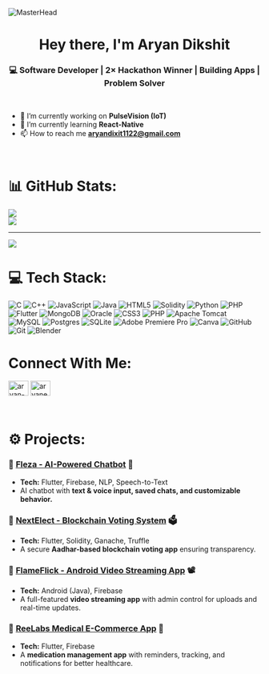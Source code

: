![MasterHead](https://images.prismic.io/createthrive/97c66635-ed56-4329-9e0e-b46f9bdf1639_Blog%20landscape.png?ixlib=gatsbyFP&auto=compress%2Cformat&fit=max&q=50&w=4492&h=1318)
<h1 align="center">Hey there, I'm Aryan Dikshit</h1>
<h3 align="center">💻 Software Developer | 2× Hackathon Winner | Building Apps | Problem Solver</h3>
<br>

- 🔭 I’m currently working on **PulseVision (IoT)**
- 🌱 I’m currently learning **React-Native**
- 📫 How to reach me **aryandixit1122@gmail.com**
<br>

# 📊 GitHub Stats:
![](https://nirzak-streak-stats.vercel.app/?user=aryanender28&theme=blue_navy&hide_border=false)<br/>
![](https://github-readme-stats.vercel.app/api/top-langs/?username=aryanender28&theme=blue_navy&hide_border=false&include_all_commits=false&count_private=false&layout=compact)

---
[![](https://visitcount.itsvg.in/api?id=aryanender28&icon=0&color=0)](https://visitcount.itsvg.in)


# 💻 Tech Stack:
![C](https://img.shields.io/badge/c-%2300599C.svg?style=for-the-badge&logo=c&logoColor=white) ![C++](https://img.shields.io/badge/c++-%2300599C.svg?style=for-the-badge&logo=c%2B%2B&logoColor=white) ![JavaScript](https://img.shields.io/badge/javascript-%23323330.svg?style=for-the-badge&logo=javascript&logoColor=%23F7DF1E) ![Java](https://img.shields.io/badge/java-%23ED8B00.svg?style=for-the-badge&logo=openjdk&logoColor=white) ![HTML5](https://img.shields.io/badge/html5-%23E34F26.svg?style=for-the-badge&logo=html5&logoColor=white) ![Solidity](https://img.shields.io/badge/Solidity-%23363636.svg?style=for-the-badge&logo=solidity&logoColor=white) ![Python](https://img.shields.io/badge/python-3670A0?style=for-the-badge&logo=python&logoColor=ffdd54) ![PHP](https://img.shields.io/badge/php-%23777BB4.svg?style=for-the-badge&logo=php&logoColor=white) ![Flutter](https://img.shields.io/badge/Flutter-%2302569B.svg?style=for-the-badge&logo=Flutter&logoColor=white) ![MongoDB](https://img.shields.io/badge/MongoDB-%234ea94b.svg?style=for-the-badge&logo=mongodb&logoColor=white) ![Oracle](https://img.shields.io/badge/Oracle-F80000?style=for-the-badge&logo=oracle&logoColor=white) ![CSS3](https://img.shields.io/badge/css3-%231572B6.svg?style=for-the-badge&logo=css3&logoColor=white) ![PHP](https://img.shields.io/badge/php-%23777BB4.svg?style=for-the-badge&logo=php&logoColor=white) ![Apache Tomcat](https://img.shields.io/badge/apache%20tomcat-%23F8DC75.svg?style=for-the-badge&logo=apache-tomcat&logoColor=black) ![MySQL](https://img.shields.io/badge/mysql-4479A1.svg?style=for-the-badge&logo=mysql&logoColor=white) ![Postgres](https://img.shields.io/badge/postgres-%23316192.svg?style=for-the-badge&logo=postgresql&logoColor=white) ![SQLite](https://img.shields.io/badge/sqlite-%2307405e.svg?style=for-the-badge&logo=sqlite&logoColor=white) ![Adobe Premiere Pro](https://img.shields.io/badge/Adobe%20Premiere%20Pro-9999FF.svg?style=for-the-badge&logo=Adobe%20Premiere%20Pro&logoColor=white) ![Canva](https://img.shields.io/badge/Canva-%2300C4CC.svg?style=for-the-badge&logo=Canva&logoColor=white) ![GitHub](https://img.shields.io/badge/github-%23121011.svg?style=for-the-badge&logo=github&logoColor=white) ![Git](https://img.shields.io/badge/git-%23F05033.svg?style=for-the-badge&logo=git&logoColor=white) ![Blender](https://img.shields.io/badge/blender-%23F5792A.svg?style=for-the-badge&logo=blender&logoColor=white)


#  Connect With Me:
<p align="left">
<a href="https://linkedin.com/in/aryan-dikshit-318185235" target="blank"><img align="center" src="https://raw.githubusercontent.com/rahuldkjain/github-profile-readme-generator/master/src/images/icons/Social/linked-in-alt.svg" alt="aryan-dikshit-318185235" height="30" width="40" /></a>
<a href="https://instagram.com/aryanender" target="blank"><img align="center" src="https://raw.githubusercontent.com/rahuldkjain/github-profile-readme-generator/master/src/images/icons/Social/instagram.svg" alt="aryanender" height="30" width="40" /></a>
</p>
<br>

# ⚙️ Projects:
<h3>🔹 <a href="https://github.com/your-repo-link">Fleza - AI-Powered Chatbot</a> 🤖</h3>
<ul>
  <li><b>Tech:</b> Flutter, Firebase, NLP, Speech-to-Text</li>
  <li>AI chatbot with <b>text & voice input, saved chats, and customizable behavior.</b></li>
</ul>

<h3>🔹 <a href="https://github.com/your-repo-link">NextElect - Blockchain Voting System</a> 🗳️</h3>
<ul>
  <li><b>Tech:</b> Flutter, Solidity, Ganache, Truffle</li>
  <li>A secure <b>Aadhar-based blockchain voting app</b> ensuring transparency.</li>
</ul>

<h3>🔹 <a href="https://github.com/your-repo-link">FlameFlick - Android Video Streaming App</a> 📽️</h3>
<ul>
  <li><b>Tech:</b> Android (Java), Firebase</li>
  <li>A full-featured <b>video streaming app</b> with admin control for uploads and real-time updates.</li>
</ul>

<h3>🔹 <a href="https://github.com/your-repo-link">ReeLabs Medical E-Commerce App</a> 💊</h3>
<ul>
  <li><b>Tech:</b> Flutter, Firebase</li>
  <li>A <b>medication management app</b> with reminders, tracking, and notifications for better healthcare.</li>
</ul>

